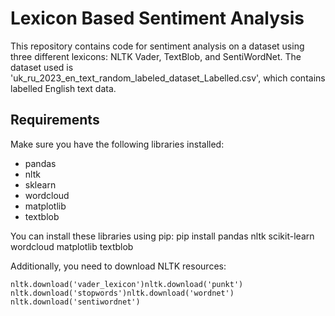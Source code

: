 # Lexicon Based Sentiment Analysis

This repository contains code for sentiment analysis on a dataset using three different lexicons: NLTK Vader, TextBlob, and SentiWordNet. The dataset used is 'uk_ru_2023_en_text_random_labeled_dataset_Labelled.csv', which contains labelled English text data.

## Requirements

Make sure you have the following libraries installed:

- pandas
- nltk
- sklearn
- wordcloud
- matplotlib
- textblob

You can install these libraries using pip:
pip install pandas nltk scikit-learn wordcloud matplotlib textblob

Additionally, you need to download NLTK resources:
```pythonimport nltk
nltk.download('vader_lexicon')nltk.download('punkt')
nltk.download('stopwords')nltk.download('wordnet')
nltk.download('sentiwordnet')